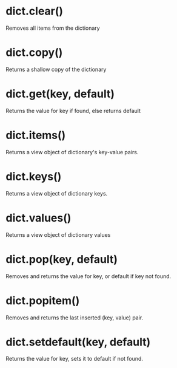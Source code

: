 # dict.clear()
Removes all items from the dictionary
# dict.copy()
Returns a shallow copy of the dictionary
# dict.get(key, default)
Returns the value for key if found, else returns default
# dict.items()
Returns a view object of dictionary's key-value pairs.
# dict.keys()
Returns a view object of dictionary keys.
# dict.values()
Returns a view object of dictionary values
# dict.pop(key, default)
Removes and returns the value for key, or default if key not found.
# dict.popitem()
Removes and returns the last inserted (key, value) pair.
# dict.setdefault(key, default)
Returns the value for key, sets it to default if not found.